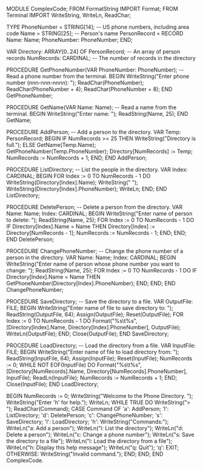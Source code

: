 MODULE ComplexCode;
FROM FormatString IMPORT Format;
FROM Terminal IMPORT WriteString, WriteLn, ReadChar;

TYPE
  PhoneNumber = STRING[14];  -- US phone numbers, including area code
  Name = STRING[25];        -- Person's name
  PersonRecord = RECORD
    Name: Name;
    PhoneNumber: PhoneNumber;
  END;

VAR
  Directory: ARRAY[0..24] OF PersonRecord; -- An array of person records
  NumRecords: CARDINAL; -- The number of records in the directory

PROCEDURE GetPhoneNumber(VAR PhoneNumber: PhoneNumber);
-- Read a phone number from the terminal.
BEGIN
  WriteString("Enter phone number (nnn-nnn-nnnn): ");
  ReadChar(PhoneNumber);
  ReadChar(PhoneNumber + 4);
  ReadChar(PhoneNumber + 8);
END GetPhoneNumber;

PROCEDURE GetName(VAR Name: Name);
-- Read a name from the terminal.
BEGIN
  WriteString("Enter name: ");
  ReadString(Name, 25);
END GetName;

PROCEDURE AddPerson;
-- Add a person to the directory.
VAR
  Temp: PersonRecord;
BEGIN
  IF NumRecords >= 25 THEN
    WriteString("Directory is full.");
  ELSE
    GetName(Temp.Name);
    GetPhoneNumber(Temp.PhoneNumber);
    Directory[NumRecords] := Temp;
    NumRecords := NumRecords + 1;
  END;
END AddPerson;

PROCEDURE ListDirectory;
-- List the people in the directory.
VAR
  Index: CARDINAL;
BEGIN
  FOR Index := 0 TO NumRecords - 1 DO
    WriteString(Directory[Index].Name);
    WriteString(" ");
    WriteString(Directory[Index].PhoneNumber);
    WriteLn;
  END;
END ListDirectory;

PROCEDURE DeletePerson;
-- Delete a person from the directory.
VAR
  Name: Name;
  Index: CARDINAL;
BEGIN
  WriteString("Enter name of person to delete: ");
  ReadString(Name, 25);
  FOR Index := 0 TO NumRecords - 1 DO
    IF Directory[Index].Name = Name THEN
      Directory[Index] := Directory[NumRecords - 1];
      NumRecords := NumRecords - 1;
    END;
  END;
END DeletePerson;

PROCEDURE ChangePhoneNumber;
-- Change the phone number of a person in the directory.
VAR
  Name: Name;
  Index: CARDINAL;
BEGIN
  WriteString("Enter name of person whose phone number you want to change: ");
  ReadString(Name, 25);
  FOR Index := 0 TO NumRecords - 1 DO
    IF Directory[Index].Name = Name THEN
      GetPhoneNumber(Directory[Index].PhoneNumber);
    END;
  END;
END ChangePhoneNumber;

PROCEDURE SaveDirectory;
-- Save the directory to a file.
VAR
  OutputFile: FILE;
BEGIN
  WriteString("Enter name of file to save directory to: ");
  ReadString(OutputFile, 64);
  Assign(OutputFile);
  Reset(OutputFile);
  FOR Index := 0 TO NumRecords - 1 DO
    Format("%s\t%s", [Directory[Index].Name, Directory[Index].PhoneNumber], OutputFile);
    WriteLn(OutputFile);
  END;
  Close(OutputFile);
END SaveDirectory;

PROCEDURE LoadDirectory;
-- Load the directory from a file.
VAR
  InputFile: FILE;
BEGIN
  WriteString("Enter name of file to load directory from: ");
  ReadString(InputFile, 64);
  Assign(InputFile);
  Reset(InputFile);
  NumRecords := 0;
  WHILE NOT EOF(InputFile) DO
    Format("%s\t%s", [Directory[NumRecords].Name, Directory[NumRecords].PhoneNumber], InputFile);
    ReadLn(InputFile);
    NumRecords := NumRecords + 1;
  END;
  Close(InputFile);
END LoadDirectory;

BEGIN
  NumRecords := 0;
  WriteString("Welcome to the Phone Directory. ");
  WriteString("Enter 'h' for help.");
  WriteLn;
  WHILE TRUE DO
    WriteString("> ");
    ReadChar(Command);
    CASE Command OF
      'a': AddPerson;
      'l': ListDirectory;
      'd': DeletePerson;
      'c': ChangePhoneNumber;
      's': SaveDirectory;
      'l': LoadDirectory;
      'h': WriteString("Commands:");
            WriteLn("a: Add a person");
            WriteLn("l: List the directory");
            WriteLn("d: Delete a person");
            WriteLn("c: Change a phone number");
            WriteLn("s: Save the directory to a file");
            WriteLn("l: Load the directory from a file");
            WriteLn("h: Display this help message");
            WriteLn("q: Quit");
      'q': EXIT;
      OTHERWISE: WriteString("Invalid command.");
    END;
  END;
END ComplexCode.